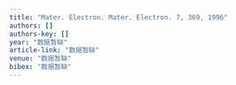 ```yaml
---
title: "Mater. Electron. Mater. Electron. 7, 369, 1996"
authors: []
authors-key: []
year: "数据暂缺"
article-link: "数据暂缺"
venue: "数据暂缺"
bibex: "数据暂缺"
---
```

